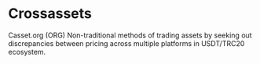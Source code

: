 # Crossassets
Casset.org (ORG)
Non-traditional methods of trading assets by seeking out discrepancies between pricing across multiple platforms in USDT/TRC20 ecosystem.
